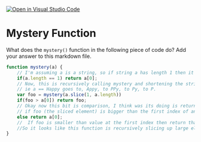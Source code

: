 [![Open in Visual Studio Code](https://classroom.github.com/assets/open-in-vscode-718a45dd9cf7e7f842a935f5ebbe5719a5e09af4491e668f4dbf3b35d5cca122.svg)](https://classroom.github.com/online_ide?assignment_repo_id=11799887&assignment_repo_type=AssignmentRepo)
# Mystery Function

What does the `mystery()` function in the following piece of code do? Add your
answer to this markdown file.

```javascript
function mystery(a) {
    // I'm assuming a is a string, so if string a has length 1 then it just returns its element. 
    if(a.length == 1) return a[0];
    // Now, this is recursively calling mystery and shortening the string a, removing the first element every single time. 
    // ie a == Happy goes to, Appy, to PPy, to Py, to P. 
    var foo = mystery(a.slice(1, a.length))
    if(foo > a[0]) return foo;
    // Okay now this bit is comparison, I think was its doing is returning the maximum element in a string or maybe an array because this bit is saying 
    // if foo (the sliced element) is bigger than the first index of an object. then return foo i.e the max element. 
    else return a[0];
    //  If foo is smaller than value at the first index then return that first index value (I said index initially and I had meant value at index) 
    //So it looks like this function is recursively slicing up large elements and returning the largest value of those elements?
}
```
